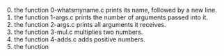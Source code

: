 0. the function 0-whatsmyname.c prints its name, followed by a new line.
1. the function 1-args.c prints the number of arguments passed into it.
2. the function 2-args.c prints all arguments it receives.
3. the function 3-mul.c multiplies two numbers.
4. the function 4-adds.c adds positive numbers.
5. the function 